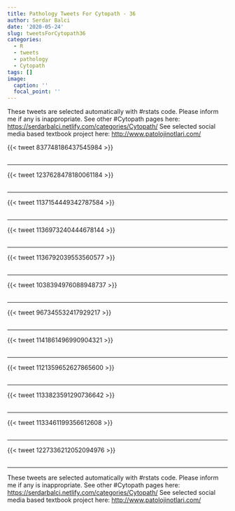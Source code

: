 ```yaml
---
title: Pathology Tweets For Cytopath - 36
author: Serdar Balci
date: '2020-05-24'
slug: tweetsForCytopath36
categories:
  - R
  - tweets
  - pathology
  - Cytopath
tags: []
image:
  caption: ''
  focal_point: ''
---
```



These tweets are selected automatically with #rstats code. Please inform me if any is inappropriate.
See other #Cytopath pages here: https://serdarbalci.netlify.com/categories/Cytopath/ 
See selected social media based textbook project here: http://www.patolojinotlari.com/

{{< tweet 837748186437545984 >}}
<br>
<br>
<hr>
{{< tweet 1237628478180061184 >}}
<br>
<br>
<hr>
{{< tweet 1137154449342787584 >}}
<br>
<br>
<hr>
{{< tweet 1136973240444678144 >}}
<br>
<br>
<hr>
{{< tweet 1136792039553560577 >}}
<br>
<br>
<hr>
{{< tweet 1038394976088948737 >}}
<br>
<br>
<hr>
{{< tweet 967345532417929217 >}}
<br>
<br>
<hr>
{{< tweet 1141861496990904321 >}}
<br>
<br>
<hr>
{{< tweet 1121359652627865600 >}}
<br>
<br>
<hr>
{{< tweet 1133823591290736642 >}}
<br>
<br>
<hr>
{{< tweet 1133461199356612608 >}}
<br>
<br>
<hr>
{{< tweet 1227336212052094976 >}}
<br>
<br>
<hr>


These tweets are selected automatically with #rstats code. Please inform me if any is inappropriate.
See other #Cytopath pages here: https://serdarbalci.netlify.com/categories/Cytopath/ 
See selected social media based textbook project here: http://www.patolojinotlari.com/
